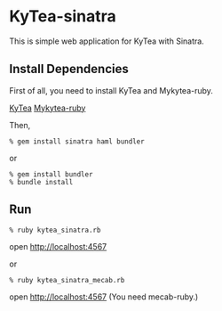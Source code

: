KyTea-sinatra
==========================
This is simple web application for KyTea with Sinatra.


Install Dependencies
--------------------
First of all, you need to install KyTea and Mykytea-ruby.

[KyTea](http://www.phontron.com/kytea/)
[Mykytea-ruby](https://github.com/chezou/Mykytea-ruby)

Then,

    % gem install sinatra haml bundler


or


    % gem install bundler
    % bundle install
    

Run
---

    % ruby kytea_sinatra.rb

open [http://localhost:4567](http://localhost:4567)

or

    % ruby kytea_sinatra_mecab.rb

open [http://localhost:4567](http://localhost:4567)
(You need mecab-ruby.)